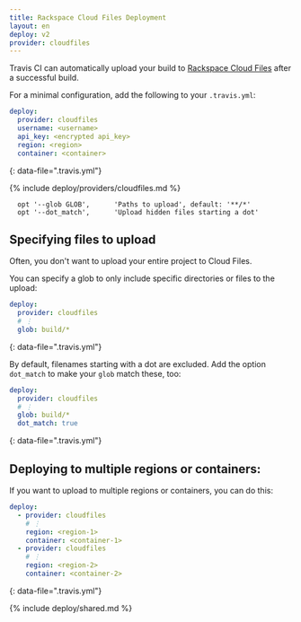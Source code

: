 ```yaml
---
title: Rackspace Cloud Files Deployment
layout: en
deploy: v2
provider: cloudfiles
---
```


Travis CI can automatically upload your build to [Rackspace Cloud Files](https://www.rackspace.com/cloud/files/) after a successful build.

For a minimal configuration, add the following to your `.travis.yml`:

```yaml
deploy:
  provider: cloudfiles
  username: <username>
  api_key: <encrypted api_key>
  region: <region>
  container: <container>
```
{: data-file=".travis.yml"}

{% include deploy/providers/cloudfiles.md %}

      opt '--glob GLOB',      'Paths to upload', default: '**/*'
      opt '--dot_match',      'Upload hidden files starting a dot'

## Specifying files to upload

Often, you don't want to upload your entire project to Cloud Files.

You can specify a glob to only include specific directories or files to the upload:

```yaml
deploy:
  provider: cloudfiles
  # ⋮
  glob: build/*
```
{: data-file=".travis.yml"}

By default, filenames starting with a dot are excluded. Add the option
`dot_match` to make your `glob` match these, too:

```yaml
deploy:
  provider: cloudfiles
  # ⋮
  glob: build/*
  dot_match: true
```
{: data-file=".travis.yml"}

## Deploying to multiple regions or containers:

If you want to upload to multiple regions or containers, you can do this:

```yaml
deploy:
  - provider: cloudfiles
    # ⋮
    region: <region-1>
    container: <container-1>
  - provider: cloudfiles
    # ⋮
    region: <region-2>
    container: <container-2>
```
{: data-file=".travis.yml"}

{% include deploy/shared.md %}
